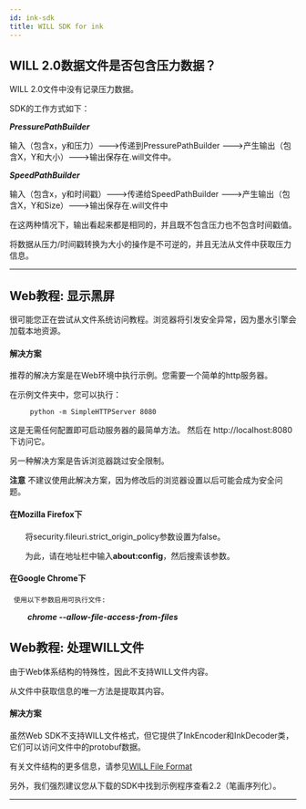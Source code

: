 ```yaml
---
id: ink-sdk
title: WILL SDK for ink
---
```


## WILL 2.0数据文件是否包含压力数据？

WILL 2.0文件中没有记录压力数据。

SDK的工作方式如下：

**_PressurePathBuilder_**

输入（包含x，y和压力）--->传递到PressurePathBuilder --->产生输出（包含X，Y和大小）--->输出保存在.will文件中。

**_SpeedPathBuilder_**

输入（包含x，y和时间戳）--->传递给SpeedPathBuilder --->产生输出（包含X，Y和Size）--->输出保存在.will文件中

在这两种情况下，输出看起来都是相同的，并且既不包含压力也不包含时间戳值。

将数据从压力/时间戳转换为大小的操作是不可逆的，并且无法从文件中获取压力信息。

---

## Web教程: 显示黑屏

很可能您正在尝试从文件系统访问教程。浏览器将引发安全异常，因为墨水引擎会加载本地资源。

#### 解决方案

推荐的解决方案是在Web环境中执行示例。您需要一个简单的http服务器。

在示例文件夹中，您可以执行：
```
     python -m SimpleHTTPServer 8080
```

这是无需任何配置即可启动服务器的最简单方法。 然后在 http://localhost:8080 下访问它。

另一种解决方案是告诉浏览器跳过安全限制。

**注意** 不建议使用此解决方案，因为修改后的浏览器设置以后可能会成为安全问题。

#### 在Mozilla Firefox下
&nbsp;&nbsp;&nbsp;&nbsp;&nbsp;&nbsp; 将security.fileuri.strict_origin_policy参数设置为false。

&nbsp;&nbsp;&nbsp;&nbsp;&nbsp;&nbsp; 为此，请在地址栏中输入**about:config**，然后搜索该参数。

#### 在Google Chrome下
     使用以下参数启用可执行文件:  
&nbsp; &nbsp;&nbsp;&nbsp;&nbsp;&nbsp;    **_chrome --allow-file-access-from-files_**

## Web教程: 处理WILL文件

由于Web体系结构的特殊性，因此不支持WILL文件内容。

从文件中获取信息的唯一方法是提取其内容。

#### 解决方案

虽然Web SDK不支持WILL文件格式，但它提供了InkEncoder和InkDecoder类，它们可以访问文件中的protobuf数据。

有关文件结构的更多信息，请参见[WILL File Format](/sdk-for-ink/)

另外，我们强烈建议您从下载的SDK中找到示例程序查看2.2（笔画序列化）。

---

